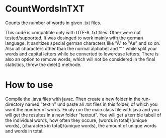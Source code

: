 # CountWordsInTXT
Counts the number of words in given .txt files.

This code is compatible only with UTF-8 .txt files. Other were not tested/supported.
It was desinged to work mainly with the german language. It sanitizes special german characters like "Ä" to "Ae" and so on.
Also all characters other than the normal alphabet and "'" while split your words and capital letters while be converted to lowercase letters.
There is also an option to remove words, which will not be considered in the final statistics, threw the delet() methode.

# How to use
Compile the .java files with javac.
Then create a new folder in the run-directory named "textin" und paste all .txt files in this folder, of which you want the number of words.
Finaly run the main.class file with java and you will get the resultes in a new folder "textout".
You will get a terrible tabell of the individual words, how often they occure, (words in total)/(unique words), (characters in total)/(unique words), the amount of unique words and words in total. 
